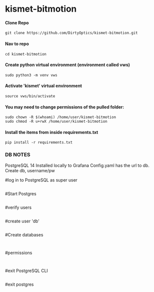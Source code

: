# kismet-bitmotion

#### Clone Repo
```
git clone https://github.com/DirtyOptics/kismet-bitmotion.git
```

#### Nav to repo
```
cd kismet-bitmotion
```

#### Create python virtual environment (environment called vws)
```
sudo python3 -m venv vws
```

#### Activate 'kismet' virtual environment
```
source vws/bin/activate
```

#### You may need to change permissions of the pulled folder:
```
sudo chown -R $(whoami) /home/user/kismet-bitmotion
sudo chmod -R u+rwX /home/user/kismet-bitmotion
```

#### Install the items from inside requirements.txt
```
pip install -r requirements.txt
```

### DB NOTES

PostgreSQL 14
Installed locally to Grafana
Config.yaml has the url to db.
Create db, username/pw

#log in to PostgreSQL as super user
```sudo -i -u postgres
```
#Start Postgres
```psql
```
#verify users
```\du
```
#create user 'db'
```CREATE USER db WITH PASSWORD 'your_password';
```
#Create databases
```CREATE DATABASE kismet_db_aps OWNER db;
```
```CREATE DATABASE kismet_db_client OWNER db;
```
#permissions
```GRANT ALL PRIVILEGES ON DATABASE kismet_db_aps TO db;
```
```GRANT ALL PRIVILEGES ON DATABASE kismet_db_clients TO db;
```
#exit PostgreSQL CLI
```\q
```
#exit postgres
```exit
```



